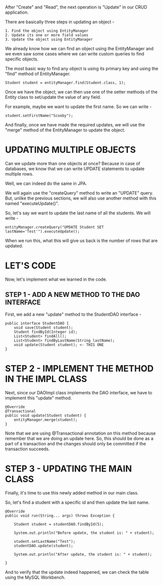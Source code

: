 After "Create" and "Read", the next operation is "Update" in our CRUD application.

There are basically three steps in updating an object - 

    1. Find the object using EntityManager
    2. Update its one or more field values
    3. Update the object using EntityManager

We already know how we can find an object using the EntityManager and we even saw some cases where we can write custom queries to find specific objects.

The most basic way to find any object is using its primary key and using the "find" method of EntityManager.

    Student student = entityManager.find(Student.class, 1);

Once we have the object, we can then use one of the setter methods of the Entity class to set/update the value of any field.

For example, maybe we want to update the first name. So we can write - 

    student.setFirstName("Scooby");

And finally, once we have made the required updates, we will use the "merge" method of the EntityManager to update the object.

# UPDATING MULTIPLE OBJECTS

Can we update more than one objects at once? Because in case of databases, we know that we can write UPDATE statements to update multiple rows.

Well, we can indeed do the same in JPA.

We will again use the "createQuery" method to write an "UPDATE" query. But, unlike the previous sections, we will also use another method with this named "executeUpdate()".

So, let's say we want to update the last name of all the students. We will write - 

    entityManager.createQuery("UPDATE Student SET lastName='Test'").executeUpdate();

When we run this, what this will give us back is the number of rows that are updated.

# LET'S CODE

Now, let's implement what we learned in the code.


## STEP 1 - ADD A NEW METHOD TO THE DAO INTERFACE

First, we add a new "update" method to the StudentDAO interface - 

    public interface StudentDAO {
        void save(Student student);
        Student findById(Integer id);
        List<Student> findAll();
        List<Student> findByLastName(String lastName);
        void update(Student student); <- THIS ONE
    }

# STEP 2 - IMPLEMENT THE METHOD IN THE IMPL CLASS

Next, since our DAOImpl class implements the DAO interface, we have to implement this "update" method.

    @Override
    @Transactional
    public void update(Student student) {
        entityManager.merge(student);
    }

Note that we are using @Transactional annotation on this method because remember that we are doing an update here. So, this should be done as a part of a transaction and the changes should only be committed if the transaction succeeds.

# STEP 3 - UPDATING THE MAIN CLASS

Finally, it's time to use this newly added method in our main class.

So, let's find a student with a specific id and then update the last name.

    @Override
	public void run(String... args) throws Exception {

		Student student = studentDAO.findById(5);

		System.out.println("Before update, the student is: " + student);

		student.setLastName("Test");
		studentDAO.update(student);

		System.out.println("After update, the student is: " + student);

	}

And to verify that the update indeed happened, we can check the table using the MySQL Workbench.
